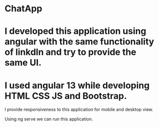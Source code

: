 # ChatApp

# I developed this application using angular with the same functionality of linkdln and try to provide the same UI.

# I used angular 13 while developing HTML CSS JS and Bootstrap.

I provide responsiveness to this application for mobile and desktop view.

Using ng serve we can run this application.
